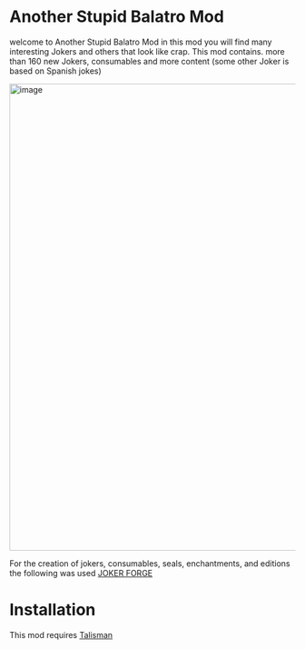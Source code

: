 # Another Stupid Balatro Mod
welcome to Another Stupid Balatro Mod in this mod you will find many interesting Jokers and others that look like crap. This mod contains. more than 160 new Jokers, consumables and more content
(some other Joker is based on Spanish jokes)

<img width="896" height="822" alt="image" src="https://github.com/user-attachments/assets/cf7521d5-a258-4f86-9251-e6076027e280" />


For the creation of jokers, consumables, seals, enchantments, and editions the following was used [JOKER FORGE](https://jokerforge.jaydchw.com/overview)

# Installation
This mod requires [Talisman](https://github.com/SpectralPack/Talisman)







